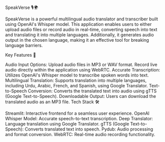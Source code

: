 SpeakVerse 🎙️🌍

SpeakVerse is a powerful multilingual audio translator and transcriber built using OpenAI's Whisper model. This application enables users to either upload audio files or record audio in real-time, converting speech into text and translating it into multiple languages. Additionally, it generates audio output in the chosen language, making it an effective tool for breaking language barriers.

Key Features 🚀

Audio Input Options:
Upload audio files in MP3 or WAV format.
Record live audio directly within the application using WebRTC.
Accurate Transcription:
Utilizes OpenAI's Whisper model to transcribe spoken words into text.
Multilingual Translation:
Supports translation into multiple languages, including Urdu, Arabic, French, and Spanish, using Google Translator.
Text-to-Speech Conversion:
Converts the translated text into audio using gTTS (Google Text-to-Speech).
Downloadable Output:
Users can download the translated audio as an MP3 file.
Tech Stack 🛠️

Streamlit: Interactive frontend for a seamless user experience.
OpenAI Whisper Model: Accurate speech-to-text transcription.
Deep Translator: Language translation using Google Translator.
gTTS (Google Text-to-Speech): Converts translated text into speech.
Pydub: Audio processing and format conversion.
WebRTC: Real-time audio recording functionality.
